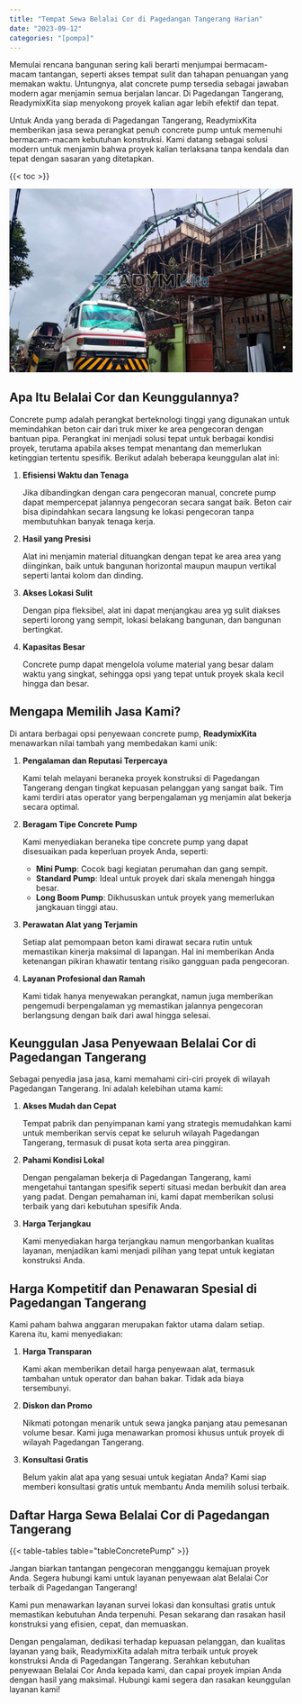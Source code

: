```yaml
---
title: "Tempat Sewa Belalai Cor di Pagedangan Tangerang Harian"
date: "2023-09-12"
categories: "[pompa]"
---
```


Memulai rencana bangunan sering kali berarti menjumpai bermacam-macam tantangan, seperti akses tempat sulit dan tahapan penuangan yang memakan waktu. Untungnya, alat concrete pump tersedia sebagai jawaban modern agar menjamin semua berjalan lancar. Di Pagedangan Tangerang, ReadymixKita siap menyokong proyek kalian agar lebih efektif dan tepat.

Untuk Anda yang berada di Pagedangan Tangerang, ReadymixKita memberikan jasa sewa perangkat penuh concrete pump untuk memenuhi bermacam-macam kebutuhan konstruksi. Kami datang sebagai solusi modern untuk menjamin bahwa proyek kalian terlaksana tanpa kendala dan tepat dengan sasaran yang ditetapkan.

{{< toc >}}

![Tempat Sewa Belalai Cor di Pagedangan Tangerang Harian](/images/pompa/sewa-pompa-25.jpg)

## Apa Itu Belalai Cor dan Keunggulannya?

Concrete pump adalah perangkat berteknologi tinggi yang digunakan untuk memindahkan beton cair dari truk mixer ke area pengecoran dengan bantuan pipa. Perangkat ini menjadi solusi tepat untuk berbagai kondisi proyek, terutama apabila akses tempat menantang dan memerlukan ketinggian tertentu spesifik. Berikut adalah beberapa keunggulan alat ini:

1. **Efisiensi Waktu dan Tenaga**

   Jika dibandingkan dengan cara pengecoran manual, concrete pump dapat mempercepat jalannya pengecoran secara sangat baik. Beton cair bisa dipindahkan secara langsung ke lokasi pengecoran tanpa membutuhkan banyak tenaga kerja.

2. **Hasil yang Presisi**

   Alat ini menjamin material dituangkan dengan tepat ke area area yang diinginkan, baik untuk bangunan horizontal maupun maupun vertikal seperti lantai kolom dan dinding.

3. **Akses Lokasi Sulit**

   Dengan pipa fleksibel, alat ini dapat menjangkau area yg sulit diakses seperti lorong yang sempit, lokasi belakang bangunan, dan bangunan bertingkat.

4. **Kapasitas Besar**

   Concrete pump dapat mengelola volume material yang besar dalam waktu yang singkat, sehingga opsi yang tepat untuk proyek skala kecil hingga dan besar.

## Mengapa Memilih Jasa Kami?

Di antara berbagai opsi penyewaan concrete pump, **ReadymixKita** menawarkan nilai tambah yang membedakan kami unik:

1. **Pengalaman dan Reputasi Terpercaya**

   Kami telah melayani beraneka proyek konstruksi di Pagedangan Tangerang dengan tingkat kepuasan pelanggan yang sangat baik. Tim kami terdiri atas operator yang berpengalaman yg menjamin alat bekerja secara optimal.

2. **Beragam Tipe Concrete Pump**

   Kami menyediakan beraneka tipe concrete pump yang dapat disesuaikan pada keperluan proyek Anda, seperti:
   - **Mini Pump**: Cocok bagi kegiatan perumahan dan gang sempit.
   - **Standard Pump**: Ideal untuk proyek dari skala menengah hingga besar.
   - **Long Boom Pump**: Dikhususkan untuk proyek yang memerlukan jangkauan tinggi atau.

3. **Perawatan Alat yang Terjamin**

   Setiap alat pemompaan beton kami dirawat secara rutin untuk memastikan kinerja maksimal di lapangan. Hal ini memberikan Anda ketenangan pikiran khawatir tentang risiko gangguan pada pengecoran.

4. **Layanan Profesional dan Ramah**

   Kami tidak hanya menyewakan perangkat, namun juga memberikan pengemudi berpengalaman yg memastikan jalannya pengecoran berlangsung dengan baik dari awal hingga selesai.

## Keunggulan Jasa Penyewaan Belalai Cor di Pagedangan Tangerang

Sebagai penyedia jasa jasa, kami memahami ciri-ciri proyek di wilayah Pagedangan Tangerang. Ini adalah kelebihan utama kami:

1. **Akses Mudah dan Cepat**

   Tempat pabrik dan penyimpanan kami yang strategis memudahkan kami untuk memberikan servis cepat ke seluruh wilayah Pagedangan Tangerang, termasuk di pusat kota serta area pinggiran.

2. **Pahami Kondisi Lokal**

   Dengan pengalaman bekerja di Pagedangan Tangerang, kami mengetahui tantangan spesifik seperti situasi medan berbukit dan area yang padat. Dengan pemahaman ini, kami dapat memberikan solusi terbaik yang dari kebutuhan spesifik Anda.

3. **Harga Terjangkau**

   Kami menyediakan harga terjangkau namun mengorbankan kualitas layanan, menjadikan kami menjadi pilihan yang tepat untuk kegiatan konstruksi Anda.

## Harga Kompetitif dan Penawaran Spesial di Pagedangan Tangerang

Kami paham bahwa anggaran merupakan faktor utama dalam setiap. Karena itu, kami menyediakan:

1. **Harga Transparan**

   Kami akan memberikan detail harga penyewaan alat, termasuk tambahan untuk operator dan bahan bakar. Tidak ada biaya tersembunyi.

2. **Diskon dan Promo**

   Nikmati potongan menarik untuk sewa jangka panjang atau pemesanan volume besar. Kami juga menawarkan promosi khusus untuk proyek di wilayah Pagedangan Tangerang.

3. **Konsultasi Gratis**

   Belum yakin alat apa yang sesuai untuk kegiatan Anda? Kami siap memberi konsultasi gratis untuk membantu Anda memilih solusi terbaik.

## Daftar Harga Sewa Belalai Cor di Pagedangan Tangerang

{{< table-tables table="tableConcretePump" >}}

Jangan biarkan tantangan pengecoran mengganggu kemajuan proyek Anda. Segera hubungi kami untuk layanan penyewaan alat Belalai Cor terbaik di Pagedangan Tangerang!

Kami pun menawarkan layanan survei lokasi dan konsultasi gratis untuk memastikan kebutuhan Anda terpenuhi. Pesan sekarang dan rasakan hasil konstruksi yang efisien, cepat, dan memuaskan.

Dengan pengalaman, dedikasi terhadap kepuasan pelanggan, dan kualitas layanan yang baik, ReadymixKita adalah mitra terbaik untuk proyek konstruksi Anda di Pagedangan Tangerang. Serahkan kebutuhan penyewaan Belalai Cor Anda kepada kami, dan capai proyek impian Anda dengan hasil yang maksimal. Hubungi kami segera dan rasakan keunggulan layanan kami!